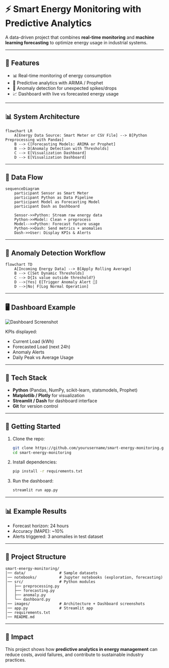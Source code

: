 # ⚡ Smart Energy Monitoring with Predictive Analytics  

A data-driven project that combines **real-time monitoring** and **machine learning forecasting** to optimize energy usage in industrial systems.  

---

## 📌 Features  
- 📊 Real-time monitoring of energy consumption  
- 🔮 Predictive analytics with ARIMA / Prophet  
- 🚨 Anomaly detection for unexpected spikes/drops  
- 📈 Dashboard with live vs forecasted energy usage  

---

## 📊 System Architecture  

```mermaid
flowchart LR
    A[Energy Data Source: Smart Meter or CSV File] --> B[Python Preprocessing with Pandas]
    B --> C[Forecasting Models: ARIMA or Prophet]
    B --> D[Anomaly Detection with Thresholds]
    C --> E[Visualization Dashboard]
    D --> E[Visualization Dashboard]
```

---

## 🔎 Data Flow  

```mermaid
sequenceDiagram
    participant Sensor as Smart Meter
    participant Python as Data Pipeline
    participant Model as Forecasting Model
    participant Dash as Dashboard

    Sensor->>Python: Stream raw energy data
    Python->>Model: Clean + preprocess
    Model-->>Python: Forecast future usage
    Python->>Dash: Send metrics + anomalies
    Dash->>User: Display KPIs & Alerts
```

---

## 🚨 Anomaly Detection Workflow  

```mermaid
flowchart TD
    A[Incoming Energy Data] --> B[Apply Rolling Average]
    B --> C[Set Dynamic Thresholds]
    C --> D{Is value outside threshold?}
    D -->|Yes| E[Trigger Anomaly Alert 🚨]
    D -->|No| F[Log Normal Operation]
```

---

## 🖥️ Dashboard Example  

![Dashboard Screenshot](images/dashboard.png)  

KPIs displayed:  
- Current Load (kWh)  
- Forecasted Load (next 24h)  
- Anomaly Alerts  
- Daily Peak vs Average Usage  

---

## 🔧 Tech Stack  
- **Python** (Pandas, NumPy, scikit-learn, statsmodels, Prophet)  
- **Matplotlib / Plotly** for visualization  
- **Streamlit / Dash** for dashboard interface  
- **Git** for version control  

---

## 🚀 Getting Started  

1. Clone the repo:  
   ```bash
   git clone https://github.com/yourusername/smart-energy-monitoring.git
   cd smart-energy-monitoring
   ```
2. Install dependencies:  
   ```bash
   pip install -r requirements.txt
   ```
3. Run the dashboard:  
   ```bash
   streamlit run app.py
   ```

---

## 📊 Example Results  

- Forecast horizon: 24 hours  
- Accuracy (MAPE): ~10%  
- Alerts triggered: 3 anomalies in test dataset  

---

## 📂 Project Structure  

```
smart-energy-monitoring/
│── data/               # Sample datasets
│── notebooks/          # Jupyter notebooks (exploration, forecasting)
│── src/                # Python modules
│   ├── preprocessing.py
│   ├── forecasting.py
│   ├── anomaly.py
│   └── dashboard.py
│── images/             # Architecture + Dashboard screenshots
│── app.py              # Streamlit app
│── requirements.txt
│── README.md
```

---

## 🌱 Impact  
This project shows how **predictive analytics in energy management** can reduce costs, avoid failures, and contribute to sustainable industry practices.  
